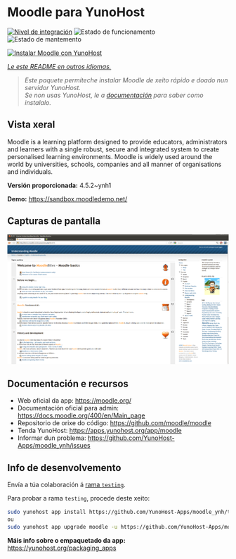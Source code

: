 <!--
NOTA: Este README foi creado automáticamente por <https://github.com/YunoHost/apps/tree/master/tools/readme_generator>
NON debe editarse manualmente.
-->

# Moodle para YunoHost

[![Nivel de integración](https://apps.yunohost.org/badge/integration/moodle)](https://ci-apps.yunohost.org/ci/apps/moodle/)
![Estado de funcionamento](https://apps.yunohost.org/badge/state/moodle)
![Estado de mantemento](https://apps.yunohost.org/badge/maintained/moodle)

[![Instalar Moodle con YunoHost](https://install-app.yunohost.org/install-with-yunohost.svg)](https://install-app.yunohost.org/?app=moodle)

*[Le este README en outros idiomas.](./ALL_README.md)*

> *Este paquete permíteche instalar Moodle de xeito rápido e doado nun servidor YunoHost.*  
> *Se non usas YunoHost, le a [documentación](https://yunohost.org/install) para saber como instalalo.*

## Vista xeral

Moodle is a learning platform designed to provide educators, administrators and learners with a single robust, secure and integrated system to create personalised learning environments. Moodle is widely used around the world by universities, schools, companies and all manner of organisations and individuals.


**Versión proporcionada:** 4.5.2~ynh1

**Demo:** <https://sandbox.moodledemo.net/>

## Capturas de pantalla

![Captura de pantalla de Moodle](./doc/screenshots/Moodle_2.0_on_Firefox_4.0.png)

## Documentación e recursos

- Web oficial da app: <https://moodle.org/>
- Documentación oficial para admin: <https://docs.moodle.org/400/en/Main_page>
- Repositorio de orixe do código: <https://github.com/moodle/moodle>
- Tenda YunoHost: <https://apps.yunohost.org/app/moodle>
- Informar dun problema: <https://github.com/YunoHost-Apps/moodle_ynh/issues>

## Info de desenvolvemento

Envía a túa colaboración á [rama `testing`](https://github.com/YunoHost-Apps/moodle_ynh/tree/testing).

Para probar a rama `testing`, procede deste xeito:

```bash
sudo yunohost app install https://github.com/YunoHost-Apps/moodle_ynh/tree/testing --debug
ou
sudo yunohost app upgrade moodle -u https://github.com/YunoHost-Apps/moodle_ynh/tree/testing --debug
```

**Máis info sobre o empaquetado da app:** <https://yunohost.org/packaging_apps>
